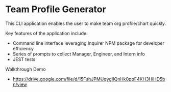 # Team Profile Generator
This CLI application enables the user to make team org profile/chart quickly.

Key features of the application include:

* Command line interface leveraging Inquirer NPM package for developer efficiency
* Series of prompts to collect Manager, Engineer, and Intern info
* JEST tests

Walkthrough Demo
* https://drive.google.com/file/d/15FshJPMUqygIIQnHk0ppF4KH3HlHD5bn/view
